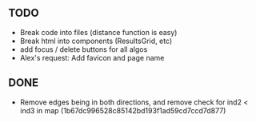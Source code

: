 ## TODO
* Break code into files (distance function is easy)
* Break html into components (ResultsGrid, etc)
* add focus / delete buttons for all algos
* Alex's request: Add favicon and page name


## DONE
* Remove edges being in both directions, and remove check for ind2 < ind3 in map (1b67dc996528c85142bd193f1ad59cd7ccd7d877)